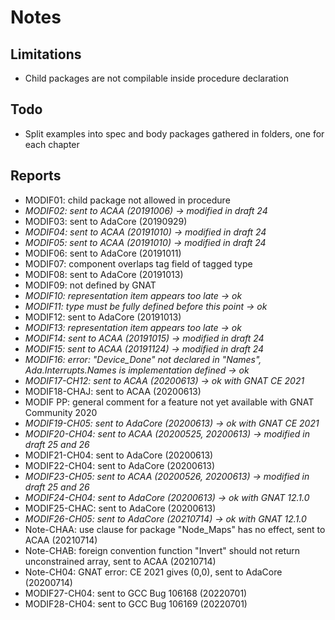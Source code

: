 # Notes

## Limitations

- Child packages are not compilable inside procedure declaration


## Todo

- Split examples into spec and body packages gathered in folders, one for each chapter


## Reports

- MODIF01: child package not allowed in procedure
- *MODIF02: sent to ACAA (20191006) -> modified in draft 24*
- MODIF03: sent to AdaCore (20190929)
- *MODIF04: sent to ACAA (20191010) -> modified in draft 24*
- *MODIF05: sent to ACAA (20191010) -> modified in draft 24*
- MODIF06: sent to AdaCore (20191011)
- MODIF07: component overlaps tag field of tagged type
- MODIF08: sent to AdaCore (20191013)
- MODIF09: not defined by GNAT
- *MODIF10: representation item appears too late -> ok*
- *MODIF11: type must be fully defined before this point -> ok*
- MODIF12: sent to AdaCore (20191013)
- *MODIF13: representation item appears too late -> ok*
- *MODIF14: sent to ACAA (20191015) -> modified in draft 24*
- *MODIF15: sent to ACAA (20191124) -> modified in draft 24*
- *MODIF16: error: "Device_Done" not declared in "Names", Ada.Interrupts.Names is implementation defined -> ok*
- *MODIF17-CH12: sent to ACAA (20200613) -> ok with GNAT CE 2021*
- MODIF18-CHAJ: sent to ACAA (20200613)
- MODIF PP: general comment for a feature not yet available with GNAT Community 2020
- *MODIF19-CH05: sent to AdaCore (20200613) -> ok with GNAT CE 2021*
- *MODIF20-CH04: sent to ACAA (20200525, 20200613) -> modified in draft 25 and 26*
- MODIF21-CH04: sent to AdaCore (20200613)
- MODIF22-CH04: sent to AdaCore (20200613)
- *MODIF23-CH05: sent to ACAA (20200526, 20200613) -> modified in draft 25 and 26*
- *MODIF24-CH04: sent to AdaCore (20200613) -> ok with GNAT 12.1.0*
- MODIF25-CHAC: sent to AdaCore (20200613)
- *MODIF26-CH05: sent to AdaCore (20210714) -> ok with GNAT 12.1.0*
- Note-CHAA: use clause for package "Node_Maps" has no effect, sent to ACAA (20210714)
- Note-CHAB: foreign convention function "Invert" should not return unconstrained array, sent to ACAA (20210714)
- Note-CH04: GNAT error: CE 2021 gives (0,0), sent to AdaCore (20200714)
- MODIF27-CH04: sent to GCC Bug 106168 (20220701)
- MODIF28-CH04: sent to GCC Bug 106169 (20220701)
